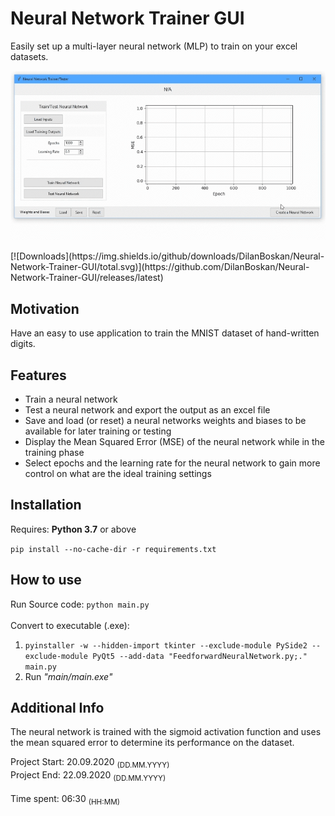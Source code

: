 # Neural Network Trainer GUI
Easily set up a multi-layer neural network (MLP) to train on your excel datasets.
<p align="center">
    <img src="showcase.gif" alt="GUI Showcase"/>
</p>
[![Downloads](https://img.shields.io/github/downloads/DilanBoskan/Neural-Network-Trainer-GUI/total.svg)](https://github.com/DilanBoskan/Neural-Network-Trainer-GUI/releases/latest)

## Motivation
Have an easy to use application to train the MNIST dataset of hand-written digits.

## Features
* Train a neural network
* Test a neural network and export the output as an excel file
* Save and load (or reset) a neural networks weights and biases to be available for later training or testing
* Display the Mean Squared Error (MSE) of the neural network while in the training phase
* Select epochs and the learning rate for the neural network to gain more control on what are the ideal training settings

## Installation
Requires: **Python 3.7** or above<br>

```pip install --no-cache-dir -r requirements.txt```

## How to use

Run Source code: ```python main.py```<br><br>
Convert to executable (.exe):
1. ```pyinstaller -w --hidden-import tkinter --exclude-module PySide2 --exclude-module PyQt5 --add-data "FeedforwardNeuralNetwork.py;." main.py```
1. Run *"main/main.exe"*

## Additional Info
The neural network is trained with the sigmoid activation function and uses the mean squared error to determine its performance on the dataset.

Project Start: 20.09.2020 <sub>(DD.MM.YYYY)</sub><br>
Project End: 22.09.2020 <sub>(DD.MM.YYYY)</sub><br><br>
Time spent: 06:30 <sub>(HH:MM)</sub>
